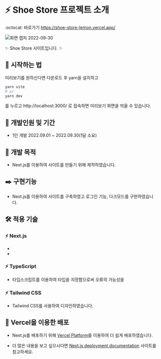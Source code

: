 # :zap: Shoe Store 프로젝트 소개
:octocat: 바로가기 https://shoe-store-lemon.vercel.app/

![화면 캡처 2022-09-30]()

:sparkles: Shoe Store 사이트입니다. :sparkles:

## :rocket: 시작하는 법
미리보기를 원하신다면 다운로드 후 yarn을 설치하고
```bash
yarn vite
# or
yarn dev
```
를 누르고 http://localhost:3000/ 로 접속하면 미리보기 화면을 띄울 수 있습니다.
## :calendar: 개발인원 및 기간
- 1인 개발 2022.09.01 ~ 2022.09.30(1달 소요)
## :dart: 개발 목적
- Next.js를 이용하여 사이트를 만들기 위해 제작하였습니다.
## :black_nib: 구현기능
- Next.js를 이용하여 사이트를 구축하였고 로그인 기능, 다크모드를 구현하였습니다.
## :hammer_and_wrench: 적용 기술
### :zap: Next.js
-
-
### :zap: TypeScript
- 타입스크립트를 이용하여 타입을 지정함으로써 오류의 가능성을
### :zap: Tailwind CSS
- Tailwind CSS를 사용하여 디자인하였습니다.

## :tada: Vercel을 이용한 배포

- Next.js를 배포하기 위해 [Vercel Platform](https://vercel.com/new?utm_medium=default-template&filter=next.js&utm_source=create-next-app&utm_campaign=create-next-app-readme)를 이용하여 더 쉽게 배포하였습니다.

- 더 많은 내용을 보고 싶으시다면 [Next.js deployment documentation](https://nextjs.org/docs/deployment) 사이트를 참고하세요.
